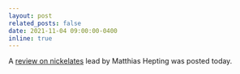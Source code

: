 ```yaml
---
layout: post
related_posts: false
date: 2021-11-04 09:00:00-0400
inline: true
---
```


A [review on nickelates](/publications/#Hepting2021soft) lead by Matthias Hepting was posted today.
